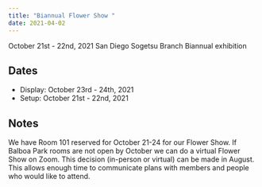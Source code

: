 ```yaml
---
title: "Biannual Flower Show "
date: 2021-04-02
---
```


October 21st - 22nd, 2021 San Diego Sogetsu Branch Biannual exhibition 

## Dates
* Display: October 23rd - 24th, 2021
* Setup:   October 21st - 22nd, 2021


## Notes
We have Room 101 reserved for October 21-24 for our Flower Show. If Balboa Park rooms are not open by October we can do a virtual Flower Show on Zoom. This decision (in-person or virtual) can be made in August. This allows enough time to communicate plans with members and people who would like to attend.
